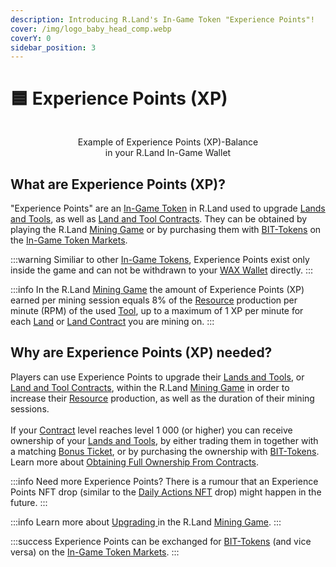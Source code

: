 ```yaml
---
description: Introducing R.Land's In-Game Token "Experience Points"!
cover: /img/logo_baby_head_comp.webp
coverY: 0
sidebar_position: 3
---
```


# 🟦 Experience Points (XP)

<center><img src="/img/XP Balance.PNG" alt="" /><figcaption><p>Example of Experience Points (XP)-Balance <br/>in your R.Land In-Game Wallet</p></figcaption></center>

## What are Experience Points (XP)?

"Experience Points" are an [In-Game Token](/in-game-token-markets) in R.Land used to upgrade [Lands and Tools](/nfts/lands-and-tools), as well as [Land and Tool Contracts](/nfts/land-and-tool-contracts). They can be obtained by playing the R.Land [Mining Game](/gaming/r.land-mining-game/) or by purchasing them with [BIT-Tokens](/bit-token) on the [In-Game Token Markets](/in-game-token-markets).

:::warning
Similiar to other [In-Game Tokens](./), Experience Points exist only inside the game and can not be withdrawn to your [WAX Wallet](/essentials/r.land-in-game-wallet-vs.-wax-wallet) directly.
:::

:::info
In the R.Land [Mining Game](/gaming/r.land-mining-game/) the amount of Experience Points (XP) earned per mining session equals 8% of the [Resource](/category/essentials) production per minute (RPM) of the used [Tool](/nfts/lands-and-tools), up to a maximum of 1 XP per minute for each [Land](/nfts/lands-and-tools) or [Land Contract](/nfts/land-and-tool-contracts) you are mining on.
:::

## Why are Experience Points (XP) needed?

Players can use Experience Points to upgrade their [Lands and Tools](/nfts/lands-and-tools), or [Land and Tool Contracts](/nfts/land-and-tool-contracts), within the R.Land [Mining Game](/gaming/r.land-mining-game/) in order to increase their [Resource](resources-alloy-circuit-pixel-rgas) production, as well as the duration of their mining sessions. \
\
If your [Contract](/nfts/land-and-tool-contracts) level reaches level 1 000 (or higher) you can receive ownership of your [Lands and Tools](/nfts/lands-and-tools), by either trading them in together with a matching [Bonus Ticket](/nfts/tickets.md#land-and-tool-bonus-tickets), or by purchasing the ownership with [BIT-Tokens](/bit-token). Learn more about [Obtaining Full Ownership From Contracts](/nfts/land-and-tool-contracts.md#obtaining-full-ownership-from-contracts).

:::info
Need more Experience Points? There is a rumour that an Experience Points NFT drop (similar to the [Daily Actions NFT](/nfts/daily-actions-nfts) drop) might happen in the future.
:::

:::info
Learn more about [Upgrading ](/gaming/r.land-mining-game/upgrading)in the R.Land [Mining Game](/gaming/r.land-mining-game/).
:::

:::success
Experience Points can be exchanged for [BIT-Tokens](/bit-token) (and vice versa) on the [In-Game Token Markets](/in-game-token-markets).&#x20;
:::
